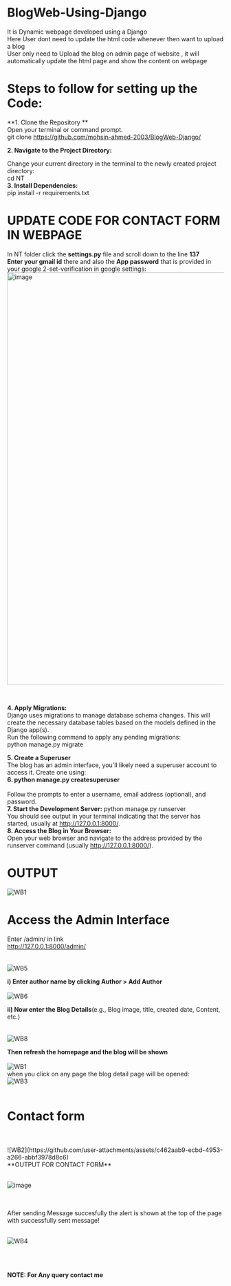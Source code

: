 # BlogWeb-Using-Django
It is Dynamic webpage developed using a Django <br>
Here User dont need to update the html code whenever then want to upload a blog<br>
User only need to Upload the blog on admin page of website , it will automatically update the html page and show the content on webpage<br>
# Steps to follow for setting up the Code:
**1. Clone the Repository **<br>
Open your terminal or command prompt.<br>
git clone https://github.com/mohsin-ahmed-2003/BlogWeb-Django/<br>

**2. Navigate to the Project Directory:** <br>

Change your current directory in the terminal to the newly created project directory:<br>
cd NT <br>
**3. Install Dependencies:** <br>
pip install -r requirements.txt <br>
# UPDATE CODE FOR CONTACT FORM IN WEBPAGE
In NT folder click the **settings.py** file and scroll down to the line **137** <br>
**Enter your gmail id** there and also the **App password** that is provided in your google 2-set-verification in google settings: <br>
<img width="960" alt="image" src="https://github.com/user-attachments/assets/278886b4-a14f-45a5-bcb8-5dcb8b95a55f" />

<br>

**4. Apply Migrations:** <br>
Django uses migrations to manage database schema changes. This will create the necessary database tables based on the models defined in the Django app(s).<br>
Run the following command to apply any pending migrations:<br>
python manage.py migrate<br>

**5. Create a Superuser** <br>
The blog has an admin interface, you'll likely need a superuser account to access it. Create one using: <br>
**6. python manage.py createsuperuser** <br>
<br>
Follow the prompts to enter a username, email address (optional), and password.<br>
**7. Start the Development Server:**
python manage.py runserver <br>
You should see output in your terminal indicating that the server has started, usually at http://127.0.0.1:8000/. <br>
**8. Access the Blog in Your Browser:** <br>
Open your web browser and navigate to the address provided by the runserver command (usually http://127.0.0.1:8000/).<br>
# OUTPUT <br>

![WB1](https://github.com/user-attachments/assets/62d52c99-46ff-40e7-9b8e-1d68daafc2c7)
<br>
# Access the Admin Interface
Enter /admin/ in link <br>
http://127.0.0.1:8000/admin/<br>
<br>
<br>
![WB5](https://github.com/user-attachments/assets/b7e71f69-9671-4bd8-9607-07a880aa6b28)

**i) Enter author name by clicking Author > Add Author**
<br>
<br>
![WB6](https://github.com/user-attachments/assets/24d4ed28-d1a6-4bc4-8031-6054435b9fee)

**ii) Now enter the Blog Details**(e.g., Blog image, title, created date, Content, etc.)<br>
<br>
<br>
![WB8](https://github.com/user-attachments/assets/560b2dd5-ec7d-4c4e-a4fc-b32ee38896f8)

**Then refresh the homepage and the blog will be shown**
<br>
<br>
![WB1](https://github.com/user-attachments/assets/1199b0dd-4982-440f-a1e3-bf6b2c1c2ab8)
<br>
when you click on any page the blog detail page will be opened:
<br>
![WB3](https://github.com/user-attachments/assets/3757e806-b6c4-456b-a18e-80b951b050d3)
<br>
<br>
# Contact form
<br>
<br>
![WB2](https://github.com/user-attachments/assets/c462aab9-ecbd-4953-a266-abbf3978d8c6)
<br>
**OUTPUT FOR CONTACT FORM**
<br>
<br>

![image](https://github.com/user-attachments/assets/87b7c13e-bef4-42bd-afaa-6d8582a775d5)

<br>
<br>
After sending Message succesfully the alert is shown at the top of the page with successfully sent message!
<br>
<br>

![WB4](https://github.com/user-attachments/assets/aacd2ca2-4a51-43f0-ae24-244b7a48fb41)

<br>
<br>

**NOTE: For Any query contact me**
